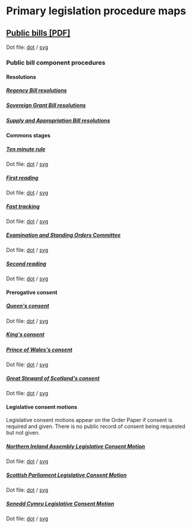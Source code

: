 # Primary legislation procedure maps

## [Public bills [PDF]](public-bills/public-bills.pdf)

Dot file: [dot](public-bills/public-bills.dot) / [svg](public-bills/public-bills.svg)

### Public bill component procedures

#### Resolutions

##### [Regency Bill resolutions](public-bills/components/resolutions/regency/regency.pdf)

<!-- Dot file: [dot](public-bills/components/resolutions/regency/regency.dot) / [svg](public-bills/components/resolutions/regency/regency.svg) -->

##### [Sovereign Grant Bill resolutions](public-bills/components/resolutions/sovereign-grant/sovereign-grant.pdf)

<!-- Dot file: [dot](public-bills/components/resolutions/sovereign-grant/sovereign-grant.dot) / [svg](public-bills/components/resolutions/sovereign-grant/sovereign-grant.svg) -->

##### [Supply and Appropriation Bill resolutions](public-bills/components/resolutions/supply-and-appropriation/supply-and-appropriation.pdf)

<!-- Dot file: [dot](public-bills/components/resolutions/supply-and-appropriation/supply-and-appropriation.dot) / [svg](public-bills/components/resolutions/supply-and-appropriation/supply-and-appropriation.svg) -->

#### Commons stages

##### [Ten minute rule](public-bills/components/commons/ten-minute-rule/ten-minute-rule.pdf)

Dot file: [dot](public-bills/components/commons/ten-minute-rule/ten-minute-rule.dot) / [svg](public-bills/components/commons/ten-minute-rule/ten-minute-rule.svg)

##### [First reading](public-bills/components/commons/first-reading/first-reading.pdf)

Dot file: [dot](public-bills/components/commons/first-reading/first-reading.dot) / [svg](public-bills/components/commons/first-reading/first-reading.svg)

##### [Fast tracking](public-bills/components/commons/fast-tracking/fast-tracking.pdf)

Dot file: [dot](public-bills/components/commons/fast-tracking/fast-tracking.dot) / [svg](public-bills/components/commons/fast-tracking/fast-tracking.svg)

##### [Examination and Standing Orders Committee](public-bills/components/commons/examination-and-standing-orders-committee/examination-and-standing-orders-committee.pdf)

Dot file: [dot](public-bills/components/commons/examination-and-standing-orders-committee/examination-and-standing-orders-committee.dot) / [svg](public-bills/components/commons/examination-and-standing-orders-committee/examination-and-standing-orders-committee.svg)

##### [Second reading](public-bills/components/commons/second-reading/second-reading.pdf)

Dot file: [dot](public-bills/components/commons/second-reading/second-reading.dot) / [svg](public-bills/components/commons/second-reading/second-reading.svg)

#### Prerogative consent

##### [Queen's consent](public-bills/components/prerogative-consent/queens-consent/queens-consent.pdf)

Dot file: [dot](public-bills/components/prerogative-consent/queens-consent/queens-consent.dot) / [svg](public-bills/components/prerogative-consent/queens-consent/queens-consent.svg)

##### [King's consent](public-bills/components/prerogative-consent/kings-consent/kings-consent.pdf)

##### [Prince of Wales's consent](public-bills/components/prerogative-consent/prince-of-wales-consent/prince-of-wales-consent.pdf)

Dot file: [dot](public-bills/components/prerogative-consent/prince-of-wales-consent/prince-of-wales-consent.dot) / [svg](public-bills/components/prerogative-consent/prince-of-wales-consent/prince-of-wales-consent.svg)

##### [Great Steward of Scotland's consent](public-bills/components/prerogative-consent/great-steward-of-scotlands-consent/great-steward-of-scotlands-consent.pdf)

Dot file: [dot](public-bills/components/prerogative-consent/great-steward-of-scotlands-consent/great-steward-of-scotlands-consent.dot) / [svg](public-bills/components/prerogative-consent/great-steward-of-scotlands-consent/great-steward-of-scotlands-consent.svg)

#### Legislative consent motions

Legislative consent motions appear on the Order Paper if consent is required and given. There is no public record of consent being requested but not given.

##### [Northern Ireland Assembly Legislative Consent Motion](public-bills/components/devolved-legislature-consent/northern-ireland-assembly/northern-ireland-assembly-consent.pdf)

Dot file: [dot](public-bills/components/devolved-legislature-consent/northern-ireland-assembly/northern-ireland-assembly-consent.dot) / [svg](public-bills/components/devolved-legislature-consent/northern-ireland-assembly/northern-ireland-assembly-consent.svg)

##### [Scottish Parliament Legislative Consent Motion](public-bills/components/devolved-legislature-consent/scottish-parliament/scottish-parliament-consent.pdf)

Dot file: [dot](public-bills/components/devolved-legislature-consent/scottish-parliament/scottish-parliament-consent.dot) / [svg](public-bills/components/devolved-legislature-consent/scottish-parliament/scottish-parliament-consent.svg)

##### [Senedd Cymru Legislative Consent Motion](public-bills/components/devolved-legislature-consent/senedd-cymru/senedd-cymru-consent.pdf)

Dot file: [dot](public-bills/components/devolved-legislature-consent/senedd-cymru/senedd-cymru-consent.dot) / [svg](public-bills/components/devolved-legislature-consent/senedd-cymru/senedd-cymru-consent.svg)
